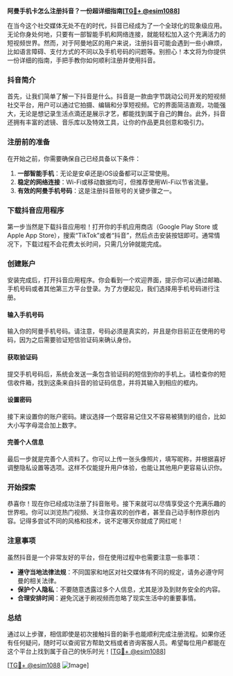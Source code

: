 **阿曼手机卡怎么注册抖音？一份超详细指南[[TG💪+ @esim1088](https://t.me/s/esim1088)]**

在当今这个社交媒体无处不在的时代，抖音已经成为了一个全球化的现象级应用。无论你身处何地，只要有一部智能手机和网络连接，就能轻松加入这个充满活力的短视频世界。然而，对于阿曼地区的用户来说，注册抖音可能会遇到一些小麻烦，比如语言障碍、支付方式的不同以及手机号码的问题等。别担心！本文将为你提供一份详细的指南，手把手教你如何顺利注册并使用抖音。

### 抖音简介

首先，让我们简单了解一下抖音是什么。抖音是一款由字节跳动公司开发的短视频社交平台，用户可以通过它拍摄、编辑和分享短视频。它的界面简洁直观，功能强大，无论是想记录生活点滴还是展示才艺，都能找到属于自己的舞台。此外，抖音还拥有丰富的滤镜、音乐库以及特效工具，让你的作品更具创意和吸引力。

### 注册前的准备

在开始之前，你需要确保自己已经具备以下条件：

1. **一部智能手机**：无论是安卓还是iOS设备都可以正常使用。
2. **稳定的网络连接**：Wi-Fi或移动数据均可，但推荐使用Wi-Fi以节省流量。
3. **有效的阿曼手机号码**：这是注册抖音账号的关键步骤之一。

### 下载抖音应用程序

第一步当然是下载抖音应用啦！打开你的手机应用商店（Google Play Store 或 Apple App Store），搜索“TikTok”或者“抖音”，然后点击安装按钮即可。通常情况下，下载过程不会花费太长时间，只需几分钟就能完成。

### 创建账户

安装完成后，打开抖音应用程序。你会看到一个欢迎界面，提示你可以通过邮箱、手机号码或者其他第三方平台登录。为了方便起见，我们选择用手机号码进行注册。

#### 输入手机号码
输入你的阿曼手机号码。请注意，号码必须是真实的，并且是你目前正在使用的号码，因为之后需要验证短信验证码来确认身份。

#### 获取验证码
提交手机号码后，系统会发送一条包含验证码的短信到你的手机上。请检查你的短信收件箱，找到这条来自抖音的验证码信息，并将其输入到相应的框内。

#### 设置密码
接下来设置你的账户密码。建议选择一个既容易记住又不容易被猜到的组合，比如大小写字母混合加上数字。

#### 完善个人信息
最后一步就是完善个人资料了。你可以上传一张头像照片，填写昵称，并根据喜好调整隐私设置等选项。这样不仅能提升用户体验，也能让其他用户更容易认识你。

### 开始探索

恭喜你！现在你已经成功注册了抖音账号。接下来就可以尽情享受这个充满乐趣的世界啦。你可以浏览热门视频、关注你喜欢的创作者，甚至自己动手制作原创内容。记得多尝试不同的风格和技术，说不定哪天你就成了网红呢！

### 注意事项

虽然抖音是一个非常友好的平台，但在使用过程中也需要注意一些事项：
- **遵守当地法律法规**：不同国家和地区对社交媒体有不同的规定，请务必遵守阿曼的相关法律。
- **保护个人隐私**：不要随意透露过多个人信息，尤其是涉及到财务安全的内容。
- **合理安排时间**：避免沉迷于刷视频而忽略了现实生活中的重要事情。

### 总结

通过以上步骤，相信即使是初次接触抖音的新手也能顺利完成注册流程。如果你还有任何疑问，随时可以查阅官方帮助文档或者咨询客服人员。希望每位用户都能在这个平台上找到属于自己的快乐时光！[[TG💪+ @esim1088](https://t.me/s/esim1088)]

[[TG💪+ @esim1088](https://t.me/s/esim1088) ![Image](https://i.postimg.cc/4NQfJmqS/Snipaste-2025-05-13-00-14-12.png)]
